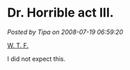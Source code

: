 # Dr. Horrible act III.

*Posted by Tipa on 2008-07-19 06:59:20*

[W. T. F.](http://drhorrible.com/act_III.html)

I did not expect this.

